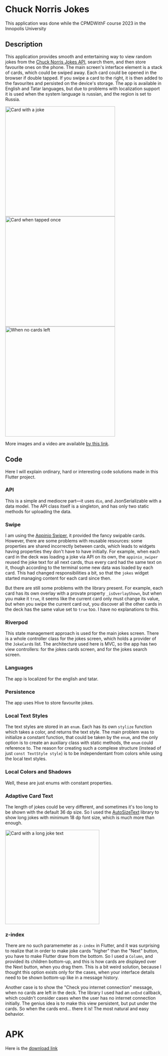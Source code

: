 # Chuck Norris Jokes

This application was done while the CPMDWithF course 2023 in the Innopolis University 

## Description

This application provides smooth and entertaining way to view random jokes from the [Chuck Norris Jokes API](https://api.chucknorris.io/), search them, and then store favourite ones on the phone. The main screen's interface element is a stack of cards, which could be swiped away. Each card could be opened in the browser if double tapped. If you swipe a card to the right, it is then added to the favourites and persisted on the device's storage. The app is available in English and Tatar languages, but due to problems with localization support it is used when the system language is russian, and the region is set to Russia.

<p float="left">
<img src="https://user-images.githubusercontent.com/35888414/228321688-07b86735-2a19-4ece-a53f-2c9a4d3baabf.png" width=350 alt="Card with a joke" />
<img src="https://user-images.githubusercontent.com/35888414/228321713-42edc402-d558-466b-a8ce-685a69cc524c.png" width=350 alt="Card when tapped once" />
<img src="https://user-images.githubusercontent.com/35888414/228321845-d0450278-3cda-40e9-b856-f8e97a8755ef.png" width=350 alt="When no cards left" />
</p>

More images and a video are available [by this link](https://disk.yandex.com/d/Wy6rFUO5Ex2WyA/).

## Code

Here I will explain ordinary, hard or interesting code solutions made in this Flutter project.

### API

This is a simple and mediocre part—it uses `dio`, and JsonSerializable with a data model. The API class itself is a singleton, and has only two static methods for uploading the data.

### Swipe

I am using the [Appinio Swiper](https://pub.dev/packages/appinio_swiper), it provided the fancy swipable cards. However, there are some problems with reusable resources: some properties are shared incorrectly between cards, which leads to widgets having properties they don't have to have initially. For example, when each card in the deck was loading a joke via API on its own, the `appinio_swiper` reused the joke text for all next cards, thus every card had the same text on it, though according to the terminal some new data was loaded by each card. This had changed responsibilities a bit, so that the `jokes` widget started managing content for each card since then.

But there are still some problems with the library present. For example, each card has its own overlay with a provate property `_isOverlayShown`, but when you make it `true`, it seems like the current card only must change its value, but when you swipe the current card out, you discover all the other cards in the deck has the same value set to `true` too. I have no explanations to this.

### Riverpod 

This state management approach is used for the main jokes screen. There is a whole controller class for the jokes screen, which holds a provider of the `JokeCard`s list. The architecture used here is MVC, so the app has two view controllers: for the jokes cards screen, and for the jokes search screen. 

### Languages

The app is localized for the english and tatar.

### Persistence
The app uses Hive to store favourite jokes.

### Local Text Styles

The text styles are stored in an `enum`. Each has its own `stylize` function which takes a color, and returns the text style. The main problem was to initialize a constant function, that could be taken by the `enum`, and the only option is to create an auxiliary class with static methods, the `enum` could reference to. The reason for creating such a complexe structure (instead of just `const TextStyle style`) is to be independentant from colors while using the local text styles.

### Local Colors and Shadows

Well, these are just enums with constant properties.

### Adaptive Card Text

The length of jokes could be very different, and sometimes it's too long to be shown with the default 36 dp size. So I used the [AutoSizeText](https://pub.dev/packages/auto_size_text) library to show long jokes with minimum 18 dp font size, which is much more than enough.

<img src="https://user-images.githubusercontent.com/35888414/220069451-bee81d81-aa27-4cb2-ae1e-3157dcb295fa.png" width=300 alt="Card with a long joke text" />

### z-index  

There are no such paramemeter as `z-index` in Flutter, and it was surprising to realize that in order to make joke cards "higher" than the "Next" button, you have to make Flutter draw from the bottom. So I used a `Column`, and provided its children bottom-up, and this is how cards are displayed over the Next button, when you drag them. This is a bit weird solution, because I thought this option exists only for the cases, when your interface details need to be shown bottom-up like in a message history.

Another case is to show the "Check you internet connection" message, when no cards are left in the deck. The library I used had an `onEnd` callback, which couldn't consider cases when the user has no internet connection initially. The genius idea is to make this view persistent, but put under the cards. So when the cards end... there it is! The most natural and easy behavior.

# APK

Here is the [download link](https://disk.yandex.com/d/Wy6rFUO5Ex2WyA/)






